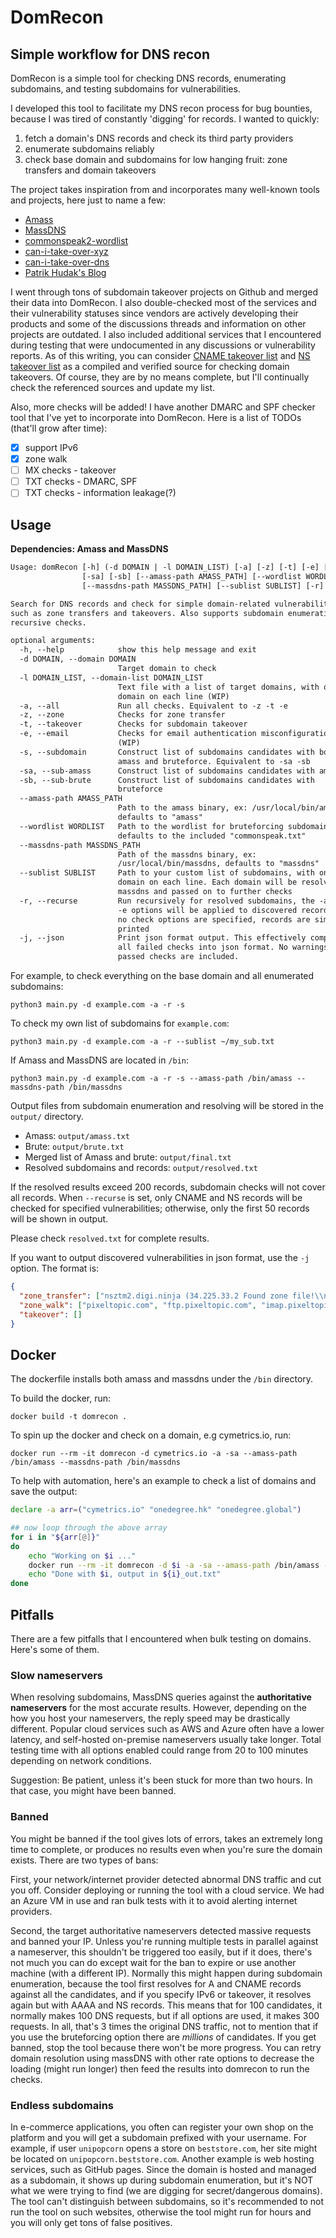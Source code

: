 # DomRecon

## Simple workflow for DNS recon  

DomRecon is a simple tool for checking DNS records, enumerating subdomains, and testing subdomains for vulnerabilities.

I developed this tool to facilitate my DNS recon process for bug bounties, because I was tired of constantly 'digging' for records. I wanted to quickly:

1. fetch a domain's DNS records and check its third party providers
2. enumerate subdomains reliably
3. check base domain and subdomains for low hanging fruit: zone transfers and domain takeovers

The project takes inspiration from and incorporates many well-known tools and projects, here just to name a few:

* [Amass](https://github.com/OWASP/Amass)
* [MassDNS](https://github.com/blechschmidt/massdns)
* [commonspeak2-wordlist](https://github.com/assetnote/commonspeak2-wordlists)
* [can-i-take-over-xyz](https://github.com/EdOverflow/can-i-take-over-xyz)
* [can-i-take-over-dns](https://github.com/indianajson/can-i-take-over-dns)
* [Patrik Hudak's Blog](https://0xpatrik.com/)

I went through tons of subdomain takeover projects on Github and merged their data into DomRecon. I also double-checked most of the services and their vulnerability statuses since vendors are actively developing their products and some of the discussions threads and information on other projects are outdated. I also included additional services that I encountered during testing that were undocumented in any discussions or vulnerability reports. As of this writing, you can consider [CNAME takeover list](./cname-tko.json) and [NS takeover list](./ns-tko.json) as a compiled and verified source for checking domain takeovers. Of course, they are by no means complete, but I'll continually check the referenced sources and update my list.

Also, more checks will be added! I have another DMARC and SPF checker tool that I've yet to incorporate into DomRecon. Here is a list of TODOs (that'll grow after time):

- [x] support IPv6
- [x] zone walk
- [ ] MX checks - takeover
- [ ] TXT checks - DMARC, SPF
- [ ] TXT checks - information leakage(?)

## Usage

**Dependencies: Amass and MassDNS**

```txt
Usage: domRecon [-h] (-d DOMAIN | -l DOMAIN_LIST) [-a] [-z] [-t] [-e] [-s]
                [-sa] [-sb] [--amass-path AMASS_PATH] [--wordlist WORDLIST]
                [--massdns-path MASSDNS_PATH] [--sublist SUBLIST] [-r] [-j]

Search for DNS records and check for simple domain-related vulnerabilities,
such as zone transfers and takeovers. Also supports subdomain enumeration and
recursive checks.

optional arguments:
  -h, --help            show this help message and exit
  -d DOMAIN, --domain DOMAIN
                        Target domain to check
  -l DOMAIN_LIST, --domain-list DOMAIN_LIST
                        Text file with a list of target domains, with one
                        domain on each line (WIP)
  -a, --all             Run all checks. Equivalent to -z -t -e
  -z, --zone            Checks for zone transfer
  -t, --takeover        Checks for subdomain takeover
  -e, --email           Checks for email authentication misconfigurations
                        (WIP)
  -s, --subdomain       Construct list of subdomains candidates with both
                        amass and bruteforce. Equivalent to -sa -sb
  -sa, --sub-amass      Construct list of subdomains candidates with amass
  -sb, --sub-brute      Construct list of subdomains candidates with
                        bruteforce
  --amass-path AMASS_PATH
                        Path to the amass binary, ex: /usr/local/bin/amass,
                        defaults to "amass"
  --wordlist WORDLIST   Path to the wordlist for bruteforcing subdomains,
                        defaults to the included "commonspeak.txt"
  --massdns-path MASSDNS_PATH
                        Path of the massdns binary, ex:
                        /usr/local/bin/massdns, defaults to "massdns"
  --sublist SUBLIST     Path to your custom list of subdomains, with one
                        domain on each line. Each domain will be resolved with
                        massdns and passed on to further checks
  -r, --recurse         Run recursively for resolved subdomains, the -a -t -z
                        -e options will be applied to discovered records. If
                        no check options are specified, records are simply
                        printed
  -j, --json            Print json format output. This effectively compiles
                        all failed checks into json format. No warnings or
                        passed checks are included.
```

For example, to check everything on the base domain and all enumerated subdomains:

`python3 main.py -d example.com -a -r -s`

To check my own list of subdomains for `example.com`:

`python3 main.py -d example.com -a -r --sublist ~/my_sub.txt`

If Amass and MassDNS are located in `/bin`:

`python3 main.py -d example.com -a -r -s --amass-path /bin/amass --massdns-path /bin/massdns`

Output files from subdomain enumeration and resolving will be stored in the `output/` directory.
* Amass: `output/amass.txt`
* Brute: `output/brute.txt`
* Merged list of Amass and brute: `output/final.txt`
* Resolved subdomains and records: `output/resolved.txt`

If the resolved results exceed 200 records, subdomain checks will not cover all records. When `--recurse` is set, only CNAME and NS records will be checked for specified vulnerabilities; otherwise, only the first 50 records will be shown in output.

Please check `resolved.txt` for complete results.

If you want to output discovered vulnerabilities in json format, use the `-j` option. The format is:

```json
{
  "zone_transfer": ["nsztm2.digi.ninja (34.225.33.2 Found zone file!\\nzonetransfer.me. 7200 IN SOA nsztm1.digi.ninja. robin.digi.ninja. 2019100801 172800 900 1209600 3600"], 
  "zone_walk": ["pixeltopic.com", "ftp.pixeltopic.com", "imap.pixeltopic.com"],
  "takeover": []
}
```

## Docker

The dockerfile installs both amass and massdns under the `/bin` directory. 

To build the docker, run:

`docker build -t domrecon .`

To spin up the docker and check on a domain, e.g cymetrics.io, run:

`docker run --rm -it domrecon -d cymetrics.io -a -sa --amass-path /bin/amass --massdns-path /bin/massdns`

To help with automation, here's an example to check a list of domains and save the output:

```bash
declare -a arr=("cymetrics.io" "onedegree.hk" "onedegree.global")

## now loop through the above array
for i in "${arr[@]}"
do
    echo "Working on $i ..."
    docker run --rm -it domrecon -d $i -a -sa --amass-path /bin/amass --massdns-path /bin/massdns > ${i}_out.txt
    echo "Done with $i, output in ${i}_out.txt"
done
```

## Pitfalls

There are a few pitfalls that I encountered when bulk testing on domains. Here's some of them.

### Slow nameservers

When resolving subdomains, MassDNS queries against the **authoritative nameservers** for the most accurate results. However, depending on the how you host your nameservers, the reply speed may be drastically different. Popular cloud services such as AWS and Azure often have a lower latency, and self-hosted on-premise nameservers usually take longer. Total testing time with all options enabled could range from 20 to 100 minutes depending on network conditions.

Suggestion: Be patient, unless it's been stuck for more than two hours. In that case, you might have been banned. 

### Banned

You might be banned if the tool gives lots of errors, takes an extremely long time to complete, or produces no results even when you're sure the domain exists. There are two types of bans: 

First, your network/internet provider detected abnormal DNS traffic and cut you off. Consider deploying or running the tool with a cloud service. We had an Azure VM in use and ran bulk tests with it to avoid alerting internet providers.

Second, the target authoritative nameservers detected massive requests and banned your IP. Unless you're running multiple tests in parallel against a nameserver, this shouldn't be triggered too easily, but if it does, there's not much you can do except wait for the ban to expire or use another machine (with a different IP). Normally this might happen during subdomain enumeration, because the tool first resolves for A and CNAME records against all the candidates, and if you specify IPv6 or takeover, it resolves again but with AAAA and NS records. This means that for 100 candidates, it normally makes 100 DNS requests, but if all options are used, it makes 300 requests. In all, that's 3 times the original DNS traffic, not to mention that if you use the bruteforcing option there are *millions* of candidates. If you get banned, stop the tool because there won't be more progress. You can retry domain resolution using massDNS with other rate options to decrease the loading (might run longer) then feed the results into domrecon to run the checks.

### Endless subdomains

In e-commerce applications, you often can register your own shop on the platform and you will get a subdomain prefixed with your username. For example, if user `unipopcorn` opens a store on `beststore.com`, her site might be located on `unipopcorn.beststore.com`. Another example is web hosting services, such as GitHub pages. Since the domain is hosted and managed as a subdomain, it shows up during subdomain enumeration, but it's NOT what we were trying to find (we are digging for secret/dangerous domains). The tool can't distinguish between subdomains, so it's recommended to not run the tool on such websites, otherwise the tool might run for hours and you will only get tons of false positives.